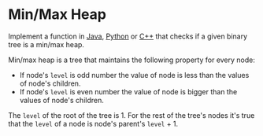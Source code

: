 # Min/Max Heap

Implement a function in [Java](MinMaxHeap.java), [Python](min_max_heap.py)
or [C++](min_max_heap.cpp) that checks if a given binary tree is a min/max
heap.

Min/max heap is a tree that maintains the following property for every node:

* If node's `level` is odd number the value of node is less than the values
  of node's children.
* If node's `level` is even number the value of node is bigger than the values
  of node's children.

The `level` of the root of the tree is 1. For the rest of the tree's nodes
it's true that the `level` of a node is node's parent's `level` + 1.
